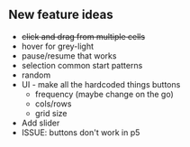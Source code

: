 ## New feature ideas
* ~~click and drag from multiple cells~~
* hover for grey-light
* pause/resume that works
* selection common start patterns
* random
* UI - make all the hardcoded things buttons
  * frequency (maybe change on the go)
  * cols/rows
  * grid size
* Add slider
* ISSUE: buttons don't work in p5